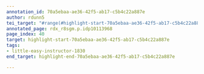 ```yaml
---
annotation_id: 70a5ebaa-ae36-42f5-ab17-c5b4c22a887e
author: rdunn5
tei_target: "#range(#highlight-start-70a5ebaa-ae36-42f5-ab17-c5b4c22a887e, #highlight-end-70a5ebaa-ae36-42f5-ab17-c5b4c22a887e)"
annotated_page: rdx_r8sgm.p.idp10113968
page_index: 40
target: highlight-start-70a5ebaa-ae36-42f5-ab17-c5b4c22a887e
tags:
- little-easy-instructor-1830
end_target: highlight-end-70a5ebaa-ae36-42f5-ab17-c5b4c22a887e

---
```

